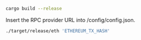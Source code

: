 ```sh
cargo build --release
```

Insert the RPC provider URL into /config/config.json.

```sh
./target/release/eth 'ETHEREUM_TX_HASH'
```